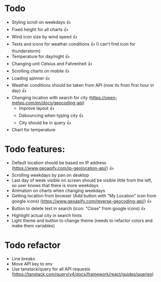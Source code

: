 # Todo

- Styling scroll on weekdays 👍
- Fixed height for all charts 👍
- Wind icon size by wind speed 👍
- Texts and icons for weather conditions 👍 (I can't find icon for thunderstorm)
- Temperature for day/night 👍
- Changing unit Celsius and Fahrenheit 👍
- Scrolling charts on mobile 👍
- Loading spinner 👍
- Weather conditions should be taken from API (now its from first hour in day) 👍
- Changing location with search for city (https://open-meteo.com/en/docs/geocoding-api)
  - Improve layout 👍
  - Debouncing when typing city 👍
  - City should be in query 👍
- Chart for temperature

# Todo features:

- Default location should be based on IP address (https://www.geoapify.com/ip-geolocation-api/) 👍
- Scrolling weekdays by pan on desktop
- Last day of week visible on screen should be visible little from the left, so user knows that there is more weekdays
- Animation on charts when changing weekdays
- Getting location from browser (Add button with "My Location" icon from google icons) (https://www.geoapify.com/reverse-geocoding-api/) 👍
- Button to delete text in search (icon: "Close" from google icons) 👍
- Highlight actual city in search hints
- Light theme and button to change theme (needs to refactor colors and make them variables)

# Todo refactor

- Line breaks
- Move API key to env
- Use tanstack/query for all API requests (https://tanstack.com/query/v4/docs/framework/react/guides/queries)
